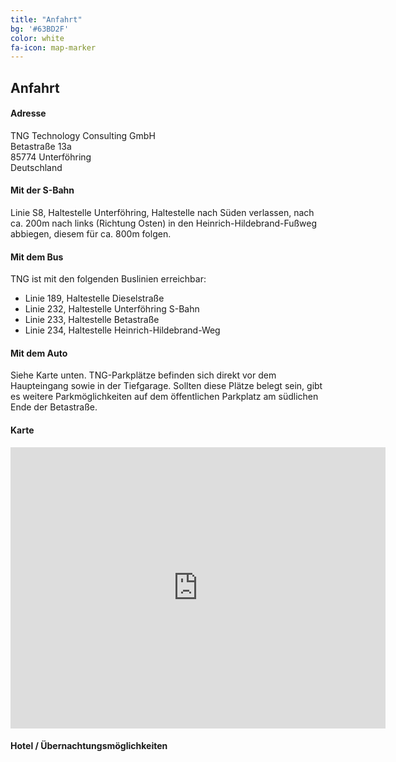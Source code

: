 ```yaml
---
title: "Anfahrt"
bg: '#63BD2F'
color: white
fa-icon: map-marker
---
```


## Anfahrt

#### Adresse

<p>TNG Technology Consulting GmbH<br/>
Betastraße 13a<br/>
85774 Unterföhring<br/>
Deutschland</p>


#### Mit der S-Bahn

Linie S8, Haltestelle Unterföhring,
Haltestelle nach Süden verlassen, nach ca. 200m nach links (Richtung Osten) in den Heinrich-Hildebrand-Fußweg abbiegen, diesem für ca. 800m folgen.


#### Mit dem Bus

TNG ist mit den folgenden Buslinien erreichbar:

* Linie 189, Haltestelle Dieselstraße
* Linie 232, Haltestelle Unterföhring S-Bahn
* Linie 233, Haltestelle Betastraße
* Linie 234, Haltestelle Heinrich-Hildebrand-Weg


#### Mit dem Auto

Siehe Karte unten. TNG-Parkplätze befinden sich direkt vor dem Haupteingang sowie in der Tiefgarage.
Sollten diese Plätze belegt sein, gibt es weitere Parkmöglichkeiten auf dem öffentlichen Parkplatz am südlichen Ende der Betastraße.


#### Karte

<iframe  src="https://www.google.com/maps/embed?pb=!1m18!1m12!1m3!1d2660.0598112052485!2d11.652588151496799!3d48.18619907912538!2m3!1f0!2f0!3f0!3m2!1i1024!2i768!4f13.1!3m3!1m2!1s0x479e74c74cfca785%3A0xb774bd7390f72580!2sTNG+Technology+Consulting+GmbH!5e0!3m2!1sde!2sde!4v1487967991164" width="600" height="450" frameborder="0" style="border:0;display:block;margin:0 auto;" allowfullscreen></iframe>

#### Hotel / Übernachtungsmöglichkeiten